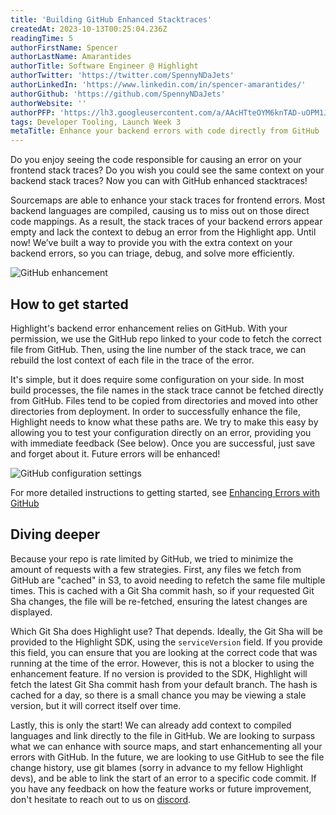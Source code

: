 ```yaml
---
title: 'Building GitHub Enhanced Stacktraces'
createdAt: 2023-10-13T00:25:04.236Z
readingTime: 5
authorFirstName: Spencer
authorLastName: Amarantides
authorTitle: Software Engineer @ Highlight
authorTwitter: 'https://twitter.com/SpennyNDaJets'
authorLinkedIn: 'https://www.linkedin.com/in/spencer-amarantides/'
authorGithub: 'https://github.com/SpennyNDaJets'
authorWebsite: ''
authorPFP: 'https://lh3.googleusercontent.com/a/AAcHTteOYM6knTAD-uOPM1JP56Yn4WlsGya6Dpnhq_ak6UJUY3Q=s576-c-no'
tags: Developer Tooling, Launch Week 3
metaTitle: Enhance your backend errors with code directly from GitHub
---
```


Do you enjoy seeing the code responsible for causing an error on your frontend stack traces? Do
you wish you could see the same context on your backend stack traces? Now you can with GitHub
enhanced stacktraces!

Sourcemaps are able to enhance your stack traces for frontend errors. Most backend languages are
compiled, causing us to miss out on those direct code mappings. As a result, the stack traces of
your backend errors appear empty and lack the context to debug an error from the Highlight app.
Until now! We’ve built a way to provide you with the extra context on your backend errors, so you
can triage, debug, and solve more efficiently.

![GitHub enhancement](/images/blog/github-enhanced-stacktraces/enhancement.png)

## How to get started

Highlight's backend error enhancement relies on GitHub. With your permission, we use the GitHub
repo linked to your code to fetch the correct file from GitHub. Then, using the line number of the
stack trace, we can rebuild the lost context of each file in the trace of the error.

It's simple, but it does require some configuration on your side. In most build processes, the file
names in the stack trace cannot be fetched directly from GitHub. Files tend to be copied from
directories and moved into other directories from deployment. In order to successfully enhance the
file, Highlight needs to know what these paths are. We try to make this easy by allowing you to test
your configuration directly on an error, providing you with immediate feedback (See below). Once you
are successful, just save and forget about it. Future errors will be enhanced!


![GitHub configuration settings](/images/blog/github-enhanced-stacktraces/configuration-form.png)

For more detailed instructions to getting started, see [Enhancing Errors with GitHub](../docs-content/general/6_product-features/2_error-monitoring/enhancing-errors-with-github.md)

## Diving deeper

Because your repo is rate limited by GitHub, we tried to minimize the amount of requests with a few
strategies. First, any files we fetch from GitHub are "cached" in S3, to avoid needing to refetch
the same file multiple times. This is cached with a Git Sha commit hash, so if your requested Git
Sha changes, the file will be re-fetched, ensuring the latest changes are displayed.

Which Git Sha does Highlight use? That depends. Ideally, the Git Sha will be provided to the Highlight
SDK, using the `serviceVersion` field. If you provide this field, you can ensure that you are looking
at the correct code that was running at the time of the error. However, this is not a blocker to using
the enhancement feature. If no version is provided to the SDK, Highlight will fetch the latest Git Sha
commit hash from your default branch. The hash is cached for a day, so there is a small chance you may
be viewing a stale version, but it will correct itself over time.

Lastly, this is only the start! We can already add context to compiled languages and link directly to
the file in GitHub. We are looking to surpass what we can enhance with source maps, and start
enhancementing all your errors with GitHub. In the future, we are looking to use GitHub to see the
file change history, use git blames (sorry in advance to my fellow Highlight devs), and be able to
link the start of an error to a specific code commit. If you have any feedback on how the feature works
or future improvement, don't hesitate to reach out to us on [discord](https://highlight.io/community).
